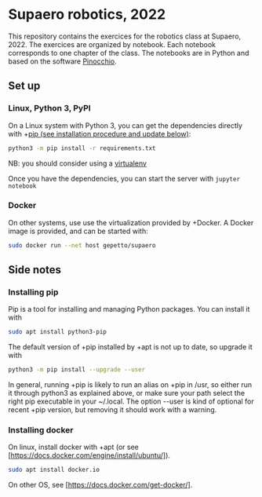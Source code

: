 ﻿# Supaero robotics, 2022

This repository contains the exercices for the robotics class at Supaero, 2022.
The exercices are organized by notebook. Each notebook corresponds to one chapter of the class.
The notebooks are in Python and based on the software [Pinocchio](https://github.com/stack-of-tasks/pinocchio).

## Set up

### Linux, Python 3, PyPI

On a Linux system with Python 3, you can get the dependencies directly with +[pip (see installation procedure and update below)](#installing-pip):
```bash
python3 -m pip install -r requirements.txt
```


NB: you should consider using a [virtualenv](https://docs.python.org/3/library/venv.html)

Once you have the dependencies, you can start the server with `jupyter notebook`

### Docker

On other systems, use use the virtualization provided by +Docker. A Docker image is provided, and can be started with:

```bash
sudo docker run --net host gepetto/supaero
```

## Side notes

### Installing pip

Pip is a tool for installing and managing Python packages. You can install it with

```bash
sudo apt install python3-pip
```

The default version of +pip installed by +apt is not up to date, so upgrade it with
```bash
python3 -m pip install --upgrade --user
```

In general, running +pip is likely to run an alias on +pip in /usr, so either run it through python3 as explained above, or make sure your path select the right pip executable in your ~/.local. The option --user is kind of optional for recent +pip version, but removing it should work with a warning.

### Installing docker

On linux, install docker with +apt (or see [https://docs.docker.com/engine/install/ubuntu/]).

```bash
sudo apt install docker.io
```
On other OS, see [https://docs.docker.com/get-docker/].


